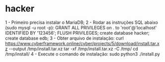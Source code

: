 # hacker

1 - Primeiro precisa instalar o MariaDB;
2 - Rodar as instruções SQL abaixo (sudo mysql -u root -p):
	GRANT ALL PRIVILEGES on *.* to 'root'@'localhost' IDENTIFIED BY '123456';
	FLUSH PRIVILEGES;
	create database hacker;
	create database edb;
3 - Obter arquivo de instalação:
	curl https://www.cyberframework.online/cyber/projects/5/download/install.tar.xz --output /tmp/install.tar.xz 
	tar -xf /tmp/install.tar.xz -C /tmp/
	cd /tmp/install/
4 - Execute o comando de instalação:
	sudo python3 ./install.py

